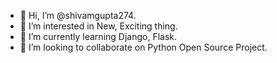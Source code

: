 - 👋 Hi, I’m @shivamgupta274.
- 👀 I’m interested in New, Exciting thing.
- 🌱 I’m currently learning Django, Flask.
- 💞️ I’m looking to collaborate on Python Open Source Project.


<!---
shivamgupta274/shivamgupta274 is a ✨ special ✨ repository because its `README.md` (this file) appears on your GitHub profile.
You can click the Preview link to take a look at your changes.
--->

